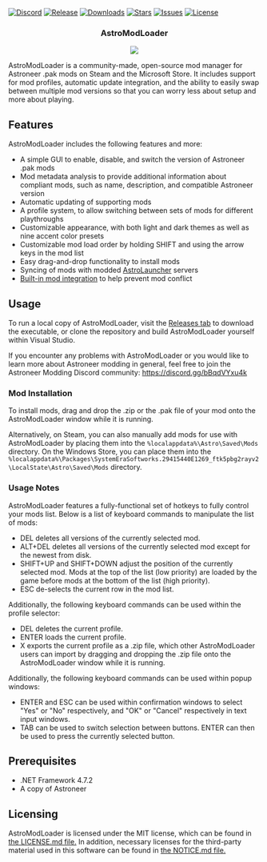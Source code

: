 [![Discord](https://img.shields.io/discord/774729322674126858.svg?style=flat-square)](https://discord.gg/bBqdVYxu4k)
[![Release](https://img.shields.io/github/v/release/AstroTechies/AstroModLoader.svg?style=flat-square)](https://github.com/AstroTechies/AstroModLoader/releases/latest)
[![Downloads](https://img.shields.io/github/downloads/AstroTechies/AstroModLoader/total.svg?style=flat-square)](https://github.com/AstroTechies/AstroModLoader/releases)
[![Stars](https://img.shields.io/github/stars/AstroTechies/AstroModLoader.svg?style=flat-square)](https://github.com/AstroTechies/AstroModLoader/stargazers)
[![Issues](https://img.shields.io/github/issues/AstroTechies/AstroModLoader.svg?style=flat-square)](https://github.com/AstroTechies/AstroModLoader/issues)
[![License](https://img.shields.io/github/license/AstroTechies/AstroModLoader.svg?style=flat-square)](https://github.com/AstroTechies/AstroModLoader/blob/master/LICENSE.md)

<p align="center">
  <h3 align="center">AstroModLoader</h3>
</p>
<p align="center"><img src="https://i.imgur.com/CQX1FpH.png"></p>

AstroModLoader is a community-made, open-source mod manager for Astroneer .pak mods on Steam and the Microsoft Store. It includes support for mod profiles, automatic update integration, and the ability to easily swap between multiple mod versions so that you can worry less about setup and more about playing.

## Features
AstroModLoader includes the following features and more:
* A simple GUI to enable, disable, and switch the version of Astroneer .pak mods
* Mod metadata analysis to provide additional information about compliant mods, such as name, description, and compatible Astroneer version
* Automatic updating of supporting mods
* A profile system, to allow switching between sets of mods for different playthroughs
* Customizable appearance, with both light and dark themes as well as nine accent color presets
* Customizable mod load order by holding SHIFT and using the arrow keys in the mod list
* Easy drag-and-drop functionality to install mods
* Syncing of mods with modded [AstroLauncher](https://github.com/ricky-davis/AstroLauncher) servers
* [Built-in mod integration](https://github.com/AstroTechies/AstroModIntegrator) to help prevent mod conflict

## Usage
To run a local copy of AstroModLoader, visit the [Releases tab](https://github.com/AstroTechies/AstroModLoader/releases) to download the executable, or clone the repository and build AstroModLoader yourself within Visual Studio.

If you encounter any problems with AstroModLoader or you would like to learn more about Astroneer modding in general, feel free to join the Astroneer Modding Discord community: https://discord.gg/bBqdVYxu4k

### Mod Installation
To install mods, drag and drop the .zip or the .pak file of your mod onto the AstroModLoader window while it is running.

Alternatively, on Steam, you can also manually add mods for use with AstroModLoader by placing them into the `%localappdata%\Astro\Saved\Mods` directory.
On the Windows Store, you can place them into the `%localappdata%\Packages\SystemEraSoftworks.29415440E1269_ftk5pbg2rayv2\LocalState\Astro\Saved\Mods` directory.

### Usage Notes
AstroModLoader features a fully-functional set of hotkeys to fully control your mods list. Below is a list of keyboard commands to manipulate the list of mods:
* DEL deletes all versions of the currently selected mod.
* ALT+DEL deletes all versions of the currently selected mod except for the newest from disk.
* SHIFT+UP and SHIFT+DOWN adjust the position of the currently selected mod. Mods at the top of the list (low priority) are loaded by the game before mods at the bottom of the list (high priority).
* ESC de-selects the current row in the mod list.

Additionally, the following keyboard commands can be used within the profile selector:
* DEL deletes the current profile.
* ENTER loads the current profile.
* X exports the current profile as a .zip file, which other AstroModLoader users can import by dragging and dropping the .zip file onto the AstroModLoader window while it is running.

Additionally, the following keyboard commands can be used within popup windows:
* ENTER and ESC can be used within confirmation windows to select "Yes" or "No" respectively, and "OK" or "Cancel" respectively in text input windows.
* TAB can be used to switch selection between buttons. ENTER can then be used to press the currently selected button.

## Prerequisites
* .NET Framework 4.7.2
* A copy of Astroneer

## Licensing
AstroModLoader is licensed under the MIT license, which can be found in [the LICENSE.md file.](https://github.com/AstroTechies/AstroModLoader/blob/master/LICENSE.md) In addition, necessary licenses for the third-party material used in this software can be found in [the NOTICE.md file.](https://github.com/AstroTechies/AstroModLoader/blob/master/NOTICE.md)
